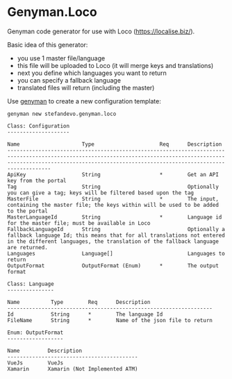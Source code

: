 # Genyman.Loco

Genyman code generator for use with Loco (https://localise.biz/).

Basic idea of this generator: 
- you use 1 master file/language
- this file will be uploaded to Loco (it will merge keys and translations)
- next you define which languages you want to return
- you can specify a fallback language
- translated files will return (including the master)

Use [genyman](https://genyman.github.io/docs/) to create a new configuration template:

```
genyman new stefandevo.genyman.loco
```

```
Class: Configuration
--------------------

Name                    Type                     Req      Description                                                                                                                                                           
--------------------------------------------------------------------------------------------------------------------------------------------------------------------------------------------------------------------------------
ApiKey                  String                   *        Get an API key from the portal                                                                                                                                        
Tag                     String                            Optionally you can give a tag; keys will be filtered based upon the tag                                                                                               
MasterFile              String                   *        The input, containing the master file; the keys within will be used to be added to the portal                                                                         
MasterLanguageId        String                   *        Language id for the master file; must be available in Loco                                                                                                            
FallbackLanguageId      String                            Optionally a fallback language Id; this means that for all translations not entered in the different languages, the translation of the fallback language are returned.
Languages               Language[]                        Languages to return                                                                                                                                                   
OutputFormat            OutputFormat (Enum)      *        The output format                                                                                                                                                     

Class: Language
---------------

Name          Type        Req      Description                    
------------------------------------------------------------------
Id            String      *        The language Id                
FileName      String      *        Name of the json file to return

Enum: OutputFormat
------------------

Name         Description                  
------------------------------------------
VueJs        VueJs                        
Xamarin      Xamarin (Not Implemented ATM)

```